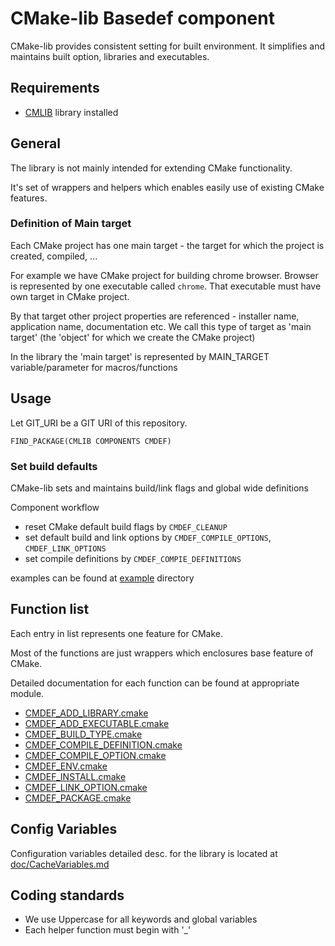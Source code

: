 
# CMake-lib Basedef component

CMake-lib provides consistent setting for built environment.
It simplifies and maintains built option, libraries and executables.

## Requirements

- [CMLIB] library installed 

## General

The library is not mainly intended for extending CMake functionality.

It's set of wrappers and helpers which enables easily use of existing CMake
features.

### Definition of Main target

Each CMake project has one main target - the target for which the project is
created, compiled, ...

For example we have CMake project for building chrome browser.
Browser is represented by one executable called `chrome`. That executable
must have own target in CMake project.

By that target other project properties are referenced - installer name, application name, documentation etc.
We call this type of target as 'main target' (the 'object' for which we
create the CMake project)

In the library the 'main target' is represented by MAIN_TARGET variable/parameter for macros/functions

## Usage

Let GIT_URI be a GIT URI of this repository.

	FIND_PACKAGE(CMLIB COMPONENTS CMDEF)

### Set build defaults

CMake-lib sets and maintains build/link flags and global wide definitions

Component workflow

- reset CMake default build flags by `CMDEF_CLEANUP`
- set default build and link options  by `CMDEF_COMPILE_OPTIONS`, `CMDEF_LINK_OPTIONS`
- set compile definitions by `CMDEF_COMPIE_DEFINITIONS`

examples can be found at [example] directory

## Function list

Each entry in list represents one feature for CMake.

Most of the functions are just wrappers which enclosures base feature of
CMake.

Detailed documentation for each function can be found at appropriate module.

- [CMDEF_ADD_LIBRARY.cmake]
- [CMDEF_ADD_EXECUTABLE.cmake]
- [CMDEF_BUILD_TYPE.cmake]
- [CMDEF_COMPILE_DEFINITION.cmake]
- [CMDEF_COMPILE_OPTION.cmake]
- [CMDEF_ENV.cmake]
- [CMDEF_INSTALL.cmake]
- [CMDEF_LINK_OPTION.cmake]
- [CMDEF_PACKAGE.cmake]

## Config Variables

Configuration variables detailed desc. for the library is located at [doc/CacheVariables.md]

## Coding standards

- We use Uppercase for all keywords and global variables
- Each helper function must begin with '_'

[CMLIB]: https://github.com/cmakelib/cmakelib

[CMDEF_ADD_LIBRARY.cmake]: system_modules/CMDEF_ADD_LIBRARY.cmake
[CMDEF_ADD_EXECUTABLE.cmake]: system_modules/CMDEF_ADD_EXECUTABLE.cmake
[CMDEF_BUILD_TYPE.cmake]: system_modules/CMDEF_BUILD_TYPE.cmake
[CMDEF_COMPILE_DEFINITION.cmake]: system_modules/CMDEF_COMPILE_DEFINITION.cmake
[CMDEF_COMPILE_OPTION.cmake]: system_modules/CMDEF_COMPILE_OPTION.cmake
[CMDEF_ENV.cmake]: system_modules/CMDEF_ENV.cmake
[CMDEF_INSTALL.cmake]: system_modules/CMDEF_INSTALL.cmake
[CMDEF_LINK_OPTION.cmake]: system_modules/CMDEF_LINK_OPTION.cmake
[CMDEF_PACKAGE.cmake]: system_modules/CMDEF_PACKAGE.cmake
[doc/CacheVariables.md]: doc/CacheVariables.md
[example]: example/
